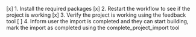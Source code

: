 [x] 1. Install the required packages
[x] 2. Restart the workflow to see if the project is working
[x] 3. Verify the project is working using the feedback tool
[ ] 4. Inform user the import is completed and they can start building, mark the import as completed using the complete_project_import tool
